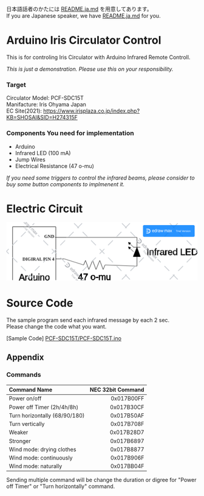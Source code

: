 日本語話者のかたには [README.ja.md](/README.ja.md) を用意してあります。  
If you are Japanese speaker, we have [README.ja.md](/README.ja.md) for you.

# Arduino Iris Circulator Control
This is for controling Iris Circulator with Arduino Infrared Remote Controll.  
  
_This is just a demonstration. Please use this on your responsibility._

### Target 
Circulator Model: PCF-SDC15T  
Manifacture: Iris Ohyama Japan  
EC Site(2021): https://www.irisplaza.co.jp/index.php?KB=SHOSAI&SID=H274315F  

### Components You need for implementation
* Arduino  
* Infrared LED (100 mA)  
* Jump Wires   
* Electrical Resistance (47 o-mu)  
  
_If you need some triggers to control the infrared beams,
please consider to buy some button components to implmenent it._

# Electric Circuit
![Electric Circuit](./circuit_en.png)

# Source Code
The sample program send each infrared message by each 2 sec.  
Please change the code what you want.
  
[Sample Code] [PCF-SDC15T/PCF-SDC15T.ino](PCF-SDC15T/PCF-SDC15T.ino)


## Appendix
### Commands
|Command Name|NEC 32bit Command|
|:-----------|------------:|
|Power on/off|0x017B00FF|
|Power off Timer (2h/4h/8h)|0x017B30CF|
|Turn horizontally (68/90/180)|0x017B50AF|
|Turn vertically|0x017B708F|
|Weaker|0x017B28D7|
|Stronger|0x017B6897|
|Wind mode: drying clothes|0x017B8877|
|Wind mode: continuously|0x017B906F|
|Wind mode: naturally |0x017BB04F|

Sending multiple command will be change the duration or digree for "Power off Timer" or "Turn horizontally" command.
